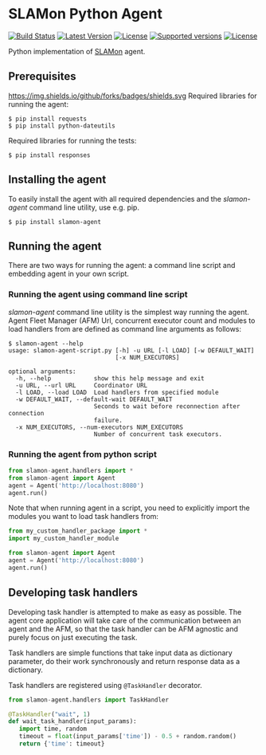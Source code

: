SLAMon Python Agent
===================

[![Build Status](ci_status)](https://travis-ci.org/Korkkii/slamon-python-agent)
[![Latest Version](latest)](pypi)
[![License](plicense)](pypi)
[![Supported versions](versions)](pypi)
[![License](license)](https://github.com/SLAMon/slamon-python-agent)

[ci_status]: https://travis-ci.org/Korkkii/slamon-python-agent.svg?branch=agent_separation
[latest_version]: https://pypip.in/version/slamon-agent/badge.svg
[pypi]: https://pypi.python.org/pypi/slamon-agent/
[latest]: https://img.shields.io/pypi/v/slamon-agent.svg
[plicense]: https://img.shields.io/pypi/l/slamon-agent.svg
[versions]:https://img.shields.io/pypi/pyversions/slamon-agent.svg
[license]: https://img.shields.io/badge/license-New%20BSD-blue.svg
Python implementation of [SLAMon](https://github.com/SLAMon/SLAMon) agent.

Prerequisites
-------------
https://img.shields.io/github/forks/badges/shields.svg
Required libraries for running the agent:

    $ pip install requests
    $ pip install python-dateutils

Required libraries for running the tests:

    $ pip install responses
    
Installing the agent
--------------------

To easily install the agent with all required dependencies and the *slamon-agent* command line utility, use e.g. pip.

    $ pip install slamon-agent

Running the agent
-----------------

There are two ways for running the agent: a command line script and embedding agent in your own script.

### Running the agent using command line script ###

*slamon-agent* command line utility is the simplest way running the agent. Agent Fleet Manager (AFM) Url, 
concurrent executor count and modules to load handlers from are defined as command line arguments as follows:

    $ slamon-agent --help
    usage: slamon-agent-script.py [-h] -u URL [-l LOAD] [-w DEFAULT_WAIT]
                                  [-x NUM_EXECUTORS]

    optional arguments:
      -h, --help            show this help message and exit
      -u URL, --url URL     Coordinator URL
      -l LOAD, --load LOAD  Load handlers from specified module
      -w DEFAULT_WAIT, --default-wait DEFAULT_WAIT
                            Seconds to wait before reconnection after connection
                            failure.
      -x NUM_EXECUTORS, --num-executors NUM_EXECUTORS
                            Number of concurrent task executors.

### Running the agent from python script ###

```python
from slamon-agent.handlers import *
from slamon-agent import Agent
agent = Agent('http://localhost:8080')
agent.run()
```

Note that when running agent in a script, you need to explicitly import
the modules you want to load task handlers from:

```python
from my_custom_handler_package import *
import my_custom_handler_module

from slamon-agent import Agent
agent = Agent('http://localhost:8080')
agent.run()
```


Developing task handlers
------------------------

Developing task handler is attempted to make as easy as possible. The agent
core application will take care of the communication between an agent and the AFM, so that
the task handler can be AFM agnostic and purely focus on just
executing the task.
 
Task handlers are simple functions that take input data as dictionary parameter,
do their work synchronously and return response data as a dictionary.

Task handlers are registered using `@TaskHandler` decorator.

```python
from slamon-agent.handlers import TaskHandler

@TaskHandler("wait", 1)
def wait_task_handler(input_params):
   import time, random
   timeout = float(input_params['time']) - 0.5 + random.random()
   return {'time': timeout}
```
